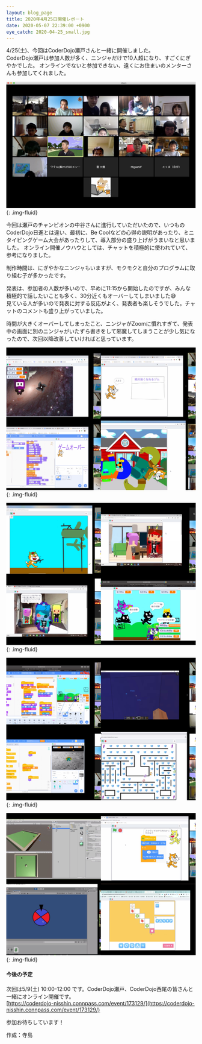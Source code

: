```yaml
---
layout: blog_page
title: 2020年4月25日開催レポート
date: 2020-05-07 22:39:00 +0900
eye_catch: 2020-04-25_small.jpg
---
```


4/25(土)、今回はCoderDojo瀬戸さんと一緒に開催しました。<br/>
CoderDojo瀬戸は参加人数が多く、ニンジャだけで10人超になり、すごくにぎやかでした。
オンラインでないと参加できない、遠くにお住まいのメンターさんも参加してくれました。

![オンラインの画面](/assets/img/2020-04-25_0.jpg){: .img-fluid}

今回は瀬戸のチャンピオンの中谷さんに進行していただいたので、いつものCoderDojo日進とは違い、最初に、Be Coolなどの心得の説明があったり、ミニタイピングゲーム大会があったりして、導入部分の盛り上げがうまいなと思いました。
オンライン開催ノウハウとしては、チャットを積極的に使われていて、参考になりました。

制作時間は、にぎやかなニンジャもいますが、モクモクと自分のプログラムに取り組む子が多かったです。

発表は、参加者の人数が多いので、早めに11:15から開始したのですが、みんな積極的で話したいことも多く、30分近くもオーバーしてしまいました:sweat_smile:  
見ている人が多いので発表に対する反応がよく、発表者も楽しそうでした。チャットのコメントも盛り上がっていました。

時間が大きくオーバーしてしまったこと、ニンジャがZoomに慣れすぎて、発表中の画面に別のニンジャがいたずら書きをして邪魔してしまうことが少し気になったので、次回以降改善していければと思っています。

![発表の画面](/assets/img/2020-04-25_1-1.jpg){: .img-fluid}

![発表の画面](/assets/img/2020-04-25_1-2.jpg){: .img-fluid}

![発表の画面](/assets/img/2020-04-25_1-3.jpg){: .img-fluid}

![発表の画面](/assets/img/2020-04-25_1-4.jpg){: .img-fluid}

#### 今後の予定

次回は5/9(土) 10:00-12:00 です。CoderDojo瀬戸、CoderDojo西尾の皆さんと一緒にオンライン開催です。<br />
[https://coderdojo-nisshin.connpass.com/event/173129/](https://coderdojo-nisshin.connpass.com/event/173129/)

参加お待ちしています！

作成：寺島
